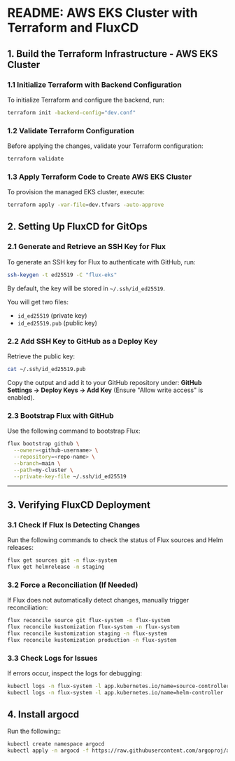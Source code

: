 # README: AWS EKS Cluster with Terraform and FluxCD

## 1. Build the Terraform Infrastructure - AWS EKS Cluster

### 1.1 Initialize Terraform with Backend Configuration
To initialize Terraform and configure the backend, run:
```sh
terraform init -backend-config="dev.conf"
```

### 1.2 Validate Terraform Configuration
Before applying the changes, validate your Terraform configuration:
```sh
terraform validate
```

### 1.3 Apply Terraform Code to Create AWS EKS Cluster
To provision the managed EKS cluster, execute:
```sh
terraform apply -var-file=dev.tfvars -auto-approve
```

## 2. Setting Up FluxCD for GitOps

### 2.1 Generate and Retrieve an SSH Key for Flux
To generate an SSH key for Flux to authenticate with GitHub, run:
```sh
ssh-keygen -t ed25519 -C "flux-eks"
```
By default, the key will be stored in `~/.ssh/id_ed25519`.

You will get two files:
- `id_ed25519` (private key)
- `id_ed25519.pub` (public key)

### 2.2 Add SSH Key to GitHub as a Deploy Key
Retrieve the public key:
```sh
cat ~/.ssh/id_ed25519.pub
```
Copy the output and add it to your GitHub repository under:
**GitHub Settings → Deploy Keys → Add Key** (Ensure "Allow write access" is enabled).

### 2.3 Bootstrap Flux with GitHub
Use the following command to bootstrap Flux:
```sh
flux bootstrap github \
  --owner=<github-username> \
  --repository=<repo-name> \
  --branch=main \
  --path=my-cluster \
  --private-key-file ~/.ssh/id_ed25519
```

---

## 3. Verifying FluxCD Deployment

### 3.1 Check If Flux Is Detecting Changes
Run the following commands to check the status of Flux sources and Helm releases:
```sh
flux get sources git -n flux-system
flux get helmrelease -n staging
```

### 3.2 Force a Reconciliation (If Needed)
If Flux does not automatically detect changes, manually trigger reconciliation:
```sh
flux reconcile source git flux-system -n flux-system
flux reconcile kustomization flux-system -n flux-system
flux reconcile kustomization staging -n flux-system
flux reconcile kustomization production -n flux-system
```

### 3.3 Check Logs for Issues
If errors occur, inspect the logs for debugging:
```sh
kubectl logs -n flux-system -l app.kubernetes.io/name=source-controller
kubectl logs -n flux-system -l app.kubernetes.io/name=helm-controller
```

## 4. Install argocd
Run the following::
```sh
kubectl create namespace argocd
kubectl apply -n argocd -f https://raw.githubusercontent.com/argoproj/argo-cd/stable/manifests/install.yaml
```
